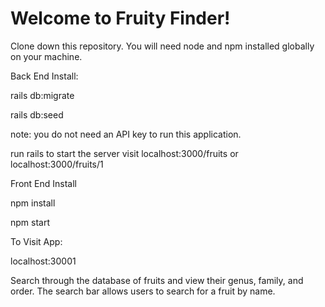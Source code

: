# Welcome to Fruity Finder!
Clone down this repository. You will need node and npm installed globally on your machine.

Back End Install:

rails db:migrate

rails db:seed

note: you do not need an API key to run this application. 

run rails to start the server
visit localhost:3000/fruits
or localhost:3000/fruits/1

Front End Install 

npm install

npm start 

To Visit App:

localhost:30001

Search through the database of fruits and view their genus, family, and order. The search bar allows users to search for a fruit by name. 


